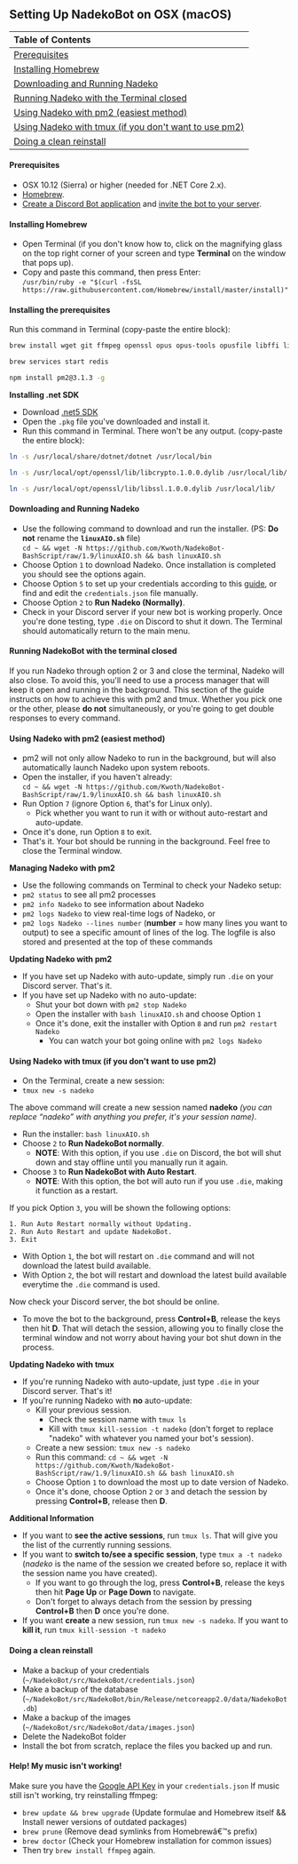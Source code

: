 ## Setting Up NadekoBot on OSX (macOS)

| Table of Contents                                       |
| :------------------------------------------------------ |
| [Prerequisites]                                         |
| [Installing Homebrew]                                   |
| [Downloading and Running Nadeko]                        |
| [Running Nadeko with the Terminal closed]      |
| [Using Nadeko with pm2 (easiest method)]                |
| [Using Nadeko with tmux (if you don't want to use pm2)] |
| [Doing a clean reinstall]                               |

#### Prerequisites

- OSX 10.12 (Sierra) or higher (needed for .NET Core 2.x).
- [Homebrew](http://brew.sh/). 
- [Create a Discord Bot application](../../create-invite/#creating-discord-bot-application) and [invite the bot to your server](../../create-invite/#inviting-your-bot-to-your-server).  
  
#### Installing Homebrew

- Open Terminal (if you don't know how to, click on the magnifying glass on the top right corner of your screen and type **Terminal** on the window that pops up).  
- Copy and paste this command, then press Enter:  
`/usr/bin/ruby -e "$(curl -fsSL https://raw.githubusercontent.com/Homebrew/install/master/install)"`


#### Installing the prerequisites

Run this command in Terminal (copy-paste the entire block):  

``` bash
brew install wget git ffmpeg openssl opus opus-tools opusfile libffi libsodium tmux python youtube-dl redis npm

brew services start redis

npm install pm2@3.1.3 -g 
```

**Installing .net SDK**

- Download [.net5 SDK](https://dotnet.microsoft.com/download/dotnet/5.0)
- Open the `.pkg` file you've downloaded and install it.
- Run this command in Terminal. There won't be any output. (copy-paste the entire block):
``` bash
ln -s /usr/local/share/dotnet/dotnet /usr/local/bin

ln -s /usr/local/opt/openssl/lib/libcrypto.1.0.0.dylib /usr/local/lib/

ln -s /usr/local/opt/openssl/lib/libssl.1.0.0.dylib /usr/local/lib/
```


#### Downloading and Running Nadeko

- Use the following command to download and run the installer. (PS: **Do not** rename the **`linuxAIO.sh`** file)  
`cd ~ && wget -N https://github.com/Kwoth/NadekoBot-BashScript/raw/1.9/linuxAIO.sh && bash linuxAIO.sh`  
- Choose Option `1` to download Nadeko. Once installation is completed you should see the options again.  
- Choose Option `5` to set up your credentials according to this [guide](../../jsons-explained/#setting-up-credentialsjson-file), or find and edit the `credentials.json` file manually.  
- Choose Option `2` to **Run Nadeko (Normally)**.  
- Check in your Discord server if your new bot is working properly. Once you're done testing, type `.die` on Discord to shut it down. The Terminal should automatically return to the main menu.


#### Running NadekoBot with the terminal closed

If you run Nadeko through option 2 or 3 and close the terminal, Nadeko will also close. To avoid this, you'll need to use a process manager that will keep it open and running in the background. This section of the guide instructs on how to achieve this with pm2 and tmux. Whether you pick one or the other, please **do not** simultaneously, or you're going to get double responses to every command.


#### Using Nadeko with pm2 (easiest method)

- pm2 will not only allow Nadeko to run in the background, but will also automatically launch Nadeko upon system reboots.
- Open the installer, if you haven't already:  
`cd ~ && wget -N https://github.com/Kwoth/NadekoBot-BashScript/raw/1.9/linuxAIO.sh && bash linuxAIO.sh`  
- Run Option `7` (ignore Option `6`, that's for Linux only).  
  - Pick whether you want to run it with or without auto-restart and auto-update.
- Once it's done, run Option `8` to exit.  
- That's it. Your bot should be running in the background. Feel free to close the Terminal window.  
  
**Managing Nadeko with pm2**  
  
- Use the following commands on Terminal to check your Nadeko setup:  
- `pm2 status` to see all pm2 processes  
- `pm2 info Nadeko` to see information about Nadeko  
- `pm2 logs Nadeko` to view real-time logs of Nadeko, or  
- `pm2 logs Nadeko --lines number` (**number** = how many lines you want to output) to see a specific amount of lines of the log. The logfile is also stored and presented at the top of these commands  
  
**Updating Nadeko with pm2**  
  
- If you have set up Nadeko with auto-update, simply run `.die` on your Discord server. That's it.  
- If you have set up Nadeko with no auto-update:  
  - Shut your bot down with `pm2 stop Nadeko`  
  - Open the installer with `bash linuxAIO.sh` and choose Option `1`  
  - Once it's done, exit the installer with Option `8` and run `pm2 restart Nadeko`  
    - You can watch your bot going online with `pm2 logs Nadeko`  
  

#### Using Nadeko with tmux (if you don't want to use pm2)

- On the Terminal, create a new session:  
- `tmux new -s nadeko`

The above command will create a new session named **nadeko** *(you can replace “nadeko” with anything you prefer, it's your session name)*.  

- Run the installer: `bash linuxAIO.sh`  
- Choose `2` to **Run NadekoBot normally**.  
    - **NOTE**: With this option, if you use `.die` on Discord, the bot will shut down and stay offline until you manually run it again.  
- Choose `3` to **Run NadekoBot with Auto Restart**.  
    - **NOTE**: With this option, the bot will auto run if you use `.die`, making it function as a restart.  

If you pick Option `3`, you will be shown the following options:  

```
1. Run Auto Restart normally without Updating.
2. Run Auto Restart and update NadekoBot.
3. Exit
```

- With Option `1`, the bot will restart on `.die` command and will not download the latest build available.  
- With Option `2`, the bot will restart and download the latest build available everytime the `.die` command is used.  

Now check your Discord server, the bot should be online.  

- To move the bot to the background, press **Control+B**, release the keys then hit **D**. That will detach the session, allowing you to finally close the terminal window and not worry about having your bot shut down in the process.  

**Updating Nadeko with tmux**  

- If you're running Nadeko with auto-update, just type `.die` in your Discord server. That's it!  
- If you're running Nadeko with **no** auto-update:  
    - Kill your previous session.  
        - Check the session name with `tmux ls`  
        - Kill with `tmux kill-session -t nadeko` (don't forget to replace "nadeko" with whatever you named your bot's session).  
    - Create a new session: `tmux new -s nadeko`  
    - Run this command: `cd ~ && wget -N https://github.com/Kwoth/NadekoBot-BashScript/raw/1.9/linuxAIO.sh && bash linuxAIO.sh`  
    - Choose Option `1` to download the most up to date version of Nadeko.  
    - Once it's done, choose Option `2` or `3` and detach the session by pressing **Control+B**, release then **D**.  

**Additional Information**  

- If you want to **see the active sessions**, run `tmux ls`. That will give you the list of the currently running sessions.  
- If you want to **switch to/see a specific session**, type `tmux a -t nadeko` (*nadeko* is the name of the session we created before so, replace it with the session name you have created).  
    - If you want to go through the log, press **Control+B**, release the keys then hit **Page Up** or **Page Down** to navigate.  
    - Don't forget to always detach from the session by pressing **Control+B** then **D** once you're done.  
- If you want **create** a new session, run `tmux new -s nadeko`. If you want to **kill it**, run `tmux kill-session -t nadeko`  
  

#### Doing a clean reinstall

- Make a backup of your credentials (`~/NadekoBot/src/NadekoBot/credentials.json`)
- Make a backup of the database (`~/NadekoBot/src/NadekoBot/bin/Release/netcoreapp2.0/data/NadekoBot.db`)
- Make a backup of the images (`~/NadekoBot/src/NadekoBot/data/images.json`)
- Delete the NadekoBot folder
- Install the bot from scratch, replace the files you backed up and run.

#### Help! My music isn't working!

Make sure you have the [Google API Key](../../jsons-explained/#setting-up-your-api-keys) in your `credentials.json`
If music still isn't working, try reinstalling ffmpeg:

- `brew update && brew upgrade` (Update formulae and Homebrew itself && Install newer versions of outdated packages)
- `brew prune` (Remove dead symlinks from Homebrewâ€™s prefix)
- `brew doctor` (Check your Homebrew installation for common issues)
- Then try `brew install ffmpeg` again.
 

[Prerequisites]: #prerequisites
[Installing Homebrew]: #installing-homebrew
[Downloading and Running Nadeko]: #downloading-and-running-nadeko
[Running Nadeko with the Terminal closed]: #running-nadekobot-with-the-terminal-closed
[Using Nadeko with pm2 (easiest method)]: #using-nadeko-with-pm2-easiest-method
[Using Nadeko with tmux (if you don't want to use pm2)]: #using-nadeko-with-tmux-if-you-dont-want-to-use-pm2
[Doing a clean reinstall]: #doing-a-clean-reinstall